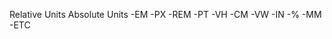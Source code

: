 Relative Units         Absolute Units 
-EM                     -PX
-REM                    -PT
-VH                     -CM
-VW                     -IN
-%                      -MM
-ETC